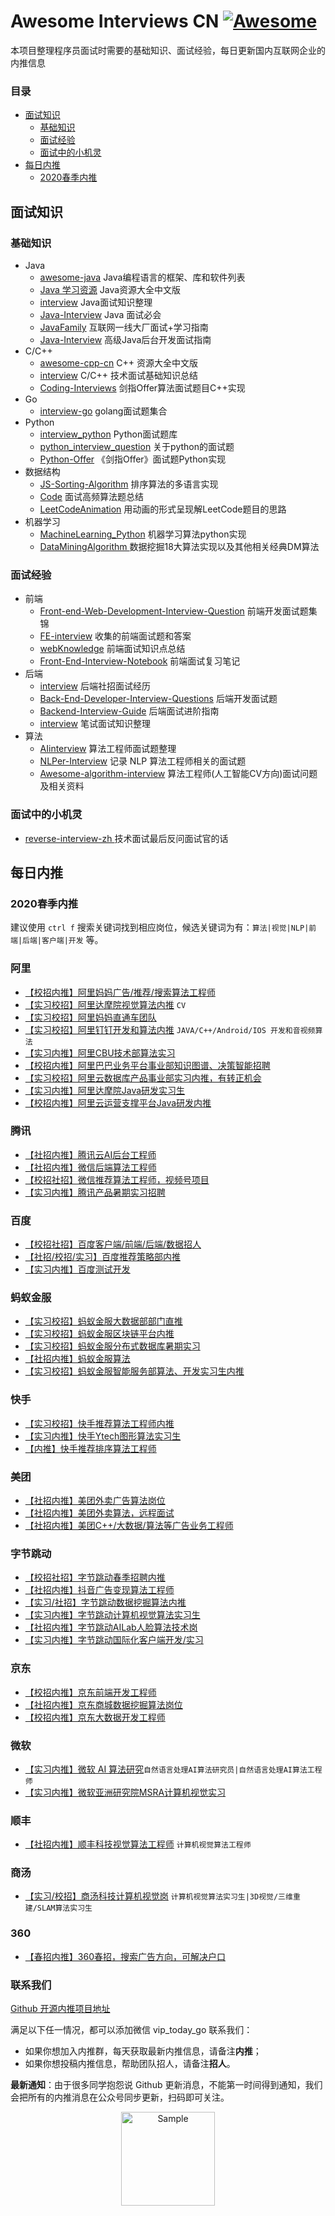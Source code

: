 # Awesome Interviews CN [![Awesome](https://cdn.rawgit.com/sindresorhus/awesome/d7305f38d29fed78fa85652e3a63e154dd8e8829/media/badge.svg)](https://github.com/sindresorhus/awesome)

本项目整理程序员面试时需要的基础知识、面试经验，每日更新国内互联网企业的内推信息

### 目录

- [面试知识](#面试知识) 
  - [基础知识](#基础知识)
  - [面试经验](#面试经验)
  - [面试中的小机灵](#面试中的小机灵)
- [每日内推](##每日内推)
  - [2020春季内推](#2020春季内推)

## 面试知识

### 基础知识

- Java
  - [awesome-java](https://github.com/akullpp/awesome-java) Java编程语言的框架、库和软件列表
  - [Java 学习资源](https://github.com/jobbole/awesome-java-cn)  Java资源大全中文版
  - [interview](https://github.com/hadyang/interview)  Java面试知识整理
  - [Java-Interview](https://github.com/gzc426/Java-Interview) Java 面试必会
  - [JavaFamily](https://github.com/AobingJava/JavaFamily) 互联网一线大厂面试+学习指南
  - [Java-Interview](https://github.com/xbox1994/Java-Interview) 高级Java后台开发面试指南
- C/C++
  - [awesome-cpp-cn](https://github.com/jobbole/awesome-cpp-cn) C++ 资源大全中文版
  - [interview](https://github.com/huihut/interview) C/C++ 技术面试基础知识总结
  - [Coding-Interviews](https://github.com/ZYZMZM/Coding-Interviews) 剑指Offer算法面试题目C++实现
- Go
  - [interview-go](https://github.com/lifei6671/interview-go) golang面试题集合
- Python
  - [interview_python](https://github.com/taizilongxu/interview_python) Python面试题库
  - [python_interview_question](https://github.com/kenwoodjw/python_interview_question) 关于python的面试题
  - [Python-Offer](https://github.com/JushuangQiao/Python-Offer) 《剑指Offer》面试题Python实现
- 数据结构
  - [JS-Sorting-Algorithm](https://github.com/hustcc/JS-Sorting-Algorithm) 排序算法的多语言实现
  - [Code](https://github.com/Making-It/Code) 面试高频算法题总结
  - [LeetCodeAnimation](https://github.com/MisterBooo/LeetCodeAnimation) 用动画的形式呈现解LeetCode题目的思路
- 机器学习
  - [MachineLearning_Python](https://github.com/lawlite19/MachineLearning_Python) 机器学习算法python实现
  - [DataMiningAlgorithm ](https://github.com/linyiqun/DataMiningAlgorithm)数据挖掘18大算法实现以及其他相关经典DM算法



### 面试经验

- 前端
  - [Front-end-Web-Development-Interview-Question](https://github.com/paddingme/Front-end-Web-Development-Interview-Question) 前端开发面试题集锦 
  - [FE-interview](https://github.com/qiu-deqing/FE-interview) 收集的前端面试题和答案
  - [webKnowledge](https://github.com/huyaocode/webKnowledge) 前端面试知识点总结
  - [Front-End-Interview-Notebook](https://github.com/CavsZhouyou/Front-End-Interview-Notebook) 前端面试复习笔记
- 后端
	- [interview](https://github.com/aylei/interview) 后端社招面试经历
  - [Back-End-Developer-Interview-Questions](https://github.com/monklof/Back-End-Developer-Interview-Questions) 后端开发面试题
  - [Backend-Interview-Guide](https://github.com/CyC2018/Backend-Interview-Guide) 后端面试进阶指南
  - [interview](https://github.com/HIT-Alibaba/interview) 笔试面试知识整理
- 算法
  - [AIinterview](https://github.com/PPshrimpGo/AIinterview) 算法工程师面试题整理
  - [NLPer-Interview](https://github.com/songyingxin/NLPer-Interview) 记录 NLP 算法工程师相关的面试题
  - [Awesome-algorithm-interview](https://github.com/lcylmhlcy/Awesome-algorithm-interview) 算法工程师(人工智能CV方向)面试问题及相关资料

### 面试中的小机灵

- [reverse-interview-zh ](https://github.com/yifeikong/reverse-interview-zh)技术面试最后反问面试官的话





## 每日内推

### 2020春季内推

建议使用 `ctrl f` 搜索关键词找到相应岗位，候选关键词为有：`算法|视觉|NLP|前端|后端|客户端|开发` 等。

### 阿里

- [【校招内推】阿里妈妈广告/推荐/搜索算法工程师](jobs/7.md)
- [【实习校招】阿里达摩院视觉算法内推](https://mp.weixin.qq.com/s/tFLRSN_cPPQgQHadiQdTvw) `CV`
- [【实习校招】阿里妈妈直通车团队](https://mp.weixin.qq.com/s/e9nzIJC3566uiCSLMx75fg) 
- [【实习校招】阿里钉钉开发和算法内推](https://mp.weixin.qq.com/s/gNrLZcdKejbkV6HOH4eYJw) `JAVA/C++/Android/IOS 开发和音视频算法`
- [【实习内推】阿里CBU技术部算法实习](https://mp.weixin.qq.com/s/b3uXWTAVej8KiQfXM8HxXg)
- [【校招内推】阿里巴巴业务平台事业部知识图谱、决策智能招聘](https://mp.weixin.qq.com/s/yJQZI-LyGLNJSfRCl_vvRg)
- [【实习校招】阿里云数据库产品事业部实习内推，有转正机会](jobs/1.md)
- [【实习内推】阿里达摩院Java研发实习生](jobs/3.md)
- [【校招内推】阿里云运营支撑平台Java研发内推](jobs/8.md)

### 腾讯

- [【社招内推】腾讯云AI后台工程师](https://mp.weixin.qq.com/s/7rFcu3IJYpiyK2PGxZOBZQ)
- [【社招内推】微信后端算法工程师](https://mp.weixin.qq.com/s/l6IUiREcESVdmpp8mD2Ojg)
- [【校招社招】微信推荐算法工程师，视频号项目](https://mp.weixin.qq.com/s/nnLpbVVf4HJdFP_ERk8BdQ)
- [【实习内推】腾讯产品暑期实习招聘](https://mp.weixin.qq.com/s/Dnu4Z5WRw6TBYMGMfZYBvg)

### 百度

- [【校招社招】百度客户端/前端/后端/数据招人](https://mp.weixin.qq.com/s/hKjTpOQknbhukxLF8AYU1Q)
- [【社招/校招/实习】百度推荐策略部内推](https://mp.weixin.qq.com/s/UJ1O_zppUtWJQgvcjOUzuw)
- [【实习内推】百度测试开发](https://mp.weixin.qq.com/s/-IwYf6Ulq4HGPDMkidCwYQ)

### 蚂蚁金服

- [【实习校招】蚂蚁金服大数据部部门直推](https://mp.weixin.qq.com/s/tFr2_pBqx9117FYsJ45-KQ)
- [【实习校招】蚂蚁金服区块链平台内推](https://mp.weixin.qq.com/s/itgBk6MSr1WLRLzVI1hh8w)
- [【实习校招】蚂蚁金服分布式数据库暑期实习](https://mp.weixin.qq.com/s/KXL2KHXjQIa_OYdbQ-Lwnw)
- [【社招内推】蚂蚁金服算法](https://mp.weixin.qq.com/s/BMpwNQEhVqaJpmdVg5YZ7A)
- [【实习校招】蚂蚁金服智能服务部算法、开发实习生内推](https://mp.weixin.qq.com/s/rR6Dihc_CbKR-0rp20_Ijw)

### 快手

- [【实习校招】快手推荐算法工程师内推](https://mp.weixin.qq.com/s/7HifNGr4VADkxAH2YbCbhQ)
- [【实习内推】快手Ytech图形算法实习生](https://mp.weixin.qq.com/s/Ytc6ZWXxk8PNIANXq7Q1jA)
- [【内推】快手推荐排序算法工程师](https://mp.weixin.qq.com/s/21NCf39YjeJTXTTOe4yJSg)

### 美团

- [【社招内推】美团外卖广告算法岗位](https://mp.weixin.qq.com/s/Q3bQ4T85JMbBGU6Hc-Qmyw)
- [【社招内推】美团外卖算法，远程面试](https://mp.weixin.qq.com/s/Uj3l1i7wmHIzdWbvlvZrSQ)
- [【社招内推】美团C++/大数据/算法等广告业务工程师](https://mp.weixin.qq.com/s/_T3eedYOK9D0jq6H2jPd5g)


### 字节跳动

- [【校招社招】字节跳动春季招聘内推](https://mp.weixin.qq.com/s/DDbunqi6h4jdB8HYdUm74g)
- [【社招内推】抖音广告变现算法工程师](https://mp.weixin.qq.com/s/moqY5ya7zcheTxHB3iZGFA)
- [【实习/社招】字节跳动数据挖掘算法内推](https://mp.weixin.qq.com/s/FSsZOmDv32OZ2lJ1DJ1v0w)
- [【实习内推】字节跳动计算机视觉算法实习生](https://mp.weixin.qq.com/s/crTtBdHljbjPo8Co2kbEvg)
- [【社招内推】字节跳动AILab人脸算法技术岗](jobs/4.md)
- [【实习内推】字节跳动国际化客户端开发/实习](jobs/6.md)

### 京东

- [【校招内推】京东前端开发工程师](https://mp.weixin.qq.com/s/Pe1QKpjCYGwigbvVev8Xhw)
- [【社招内推】京东商城数据挖掘算法岗位](https://mp.weixin.qq.com/s/0t_8fbjx3-aIyx7sUa_rBw)
- [【校招内推】京东大数据开发工程师](https://mp.weixin.qq.com/s/ScMu5_kdGG6zRGIGi6vtNw)


### 微软

- [【实习内推】微软 AI 算法研究](https://mp.weixin.qq.com/s/GGXo4m4DxmryX2jekytUdw)`自然语言处理AI算法研究员|自然语言处理AI算法工程师`
- [【实习内推】微软亚洲研究院MSRA计算机视觉实习](jobs/5.md)



### 顺丰

- [【社招内推】顺丰科技视觉算法工程师](https://mp.weixin.qq.com/s/1K4vufmT_Nsm87Dx6II-7w) `计算机视觉算法工程师`


### 商汤

- [【实习/校招】商汤科技计算机视觉岗](https://mp.weixin.qq.com/s/39H4v7GWnZ2PTjU9N7pF5w) `计算机视觉算法实习生|3D视觉/三维重建/SLAM算法实习生`



### 360

- [【春招内推】360春招，搜索广告方向，可解决户口](jobs/2.md)


### 联系我们

[Github 开源内推项目地址](https://github.com/Dikea/DayDayJob)

满足以下任一情况，都可以添加微信 vip_today_go 联系我们：

- 如果你想加入内推群，每天获取最新内推信息，请备注**内推**；
- 如果你想投稿内推信息，帮助团队招人，请备注**招人**。

**最新通知**：由于很多同学抱怨说 Github 更新消息，不能第一时间得到通知，我们会把所有的内推消息在公众号同步更新，扫码即可关注。

<p align="center">
<img src="https://img-blog.csdnimg.cn/20200321100545314.jpg" alt="Sample"  width="150" height="">
</p>
